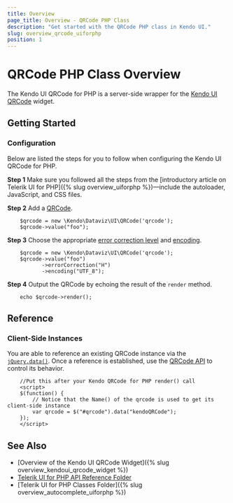 ```yaml
---
title: Overview
page_title: Overview - QRCode PHP Class
description: "Get started with the QRCode PHP class in Kendo UI."
slug: overview_qrcode_uiforphp
position: 1
---
```


# QRCode PHP Class Overview

The Kendo UI QRCode for PHP is a server-side wrapper for the [Kendo UI QRCode](/api/javascript/dataviz/ui/qrcode) widget.

## Getting Started

### Configuration

Below are listed the steps for you to follow when configuring the Kendo UI QRCode for PHP.

**Step 1** Make sure you followed all the steps from the [introductory article on Telerik UI for PHP]({% slug overview_uiforphp %})&mdash;include the autoloader, JavaScript, and CSS files.

**Step 2** Add a [QRCode](/api/php/Kendo/Dataviz/UI/QRCode).



        $qrcode = new \Kendo\Dataviz\UI\QRCode('qrcode');
        $qrcode->value("foo");

**Step 3** Choose the appropriate [error correction level](/api/javascript/dataviz/ui/qrcode/configuration/errorcorrection) and [encoding](/api/javascript/dataviz/ui/qrcode/configuration/encoding).



        $qrcode = new \Kendo\Dataviz\UI\QRCode('qrcode');
        $qrcode->value("foo")
               ->errorCorrection("H")
               ->encoding("UTF_8");

**Step 4** Output the QRCode by echoing the result of the `render` method.



        echo $qrcode->render();

## Reference

### Client-Side Instances

You are able to reference an existing QRCode instance via the [`jQuery.data()`](https://api.jquery.com/jQuery.data/). Once a reference is established, use the [QRCode API](/api/javascript/dataviz/ui/qrcode#methods) to control its behavior.



        //Put this after your Kendo QRCode for PHP render() call
        <script>
        $(function() {
            // Notice that the Name() of the qrcode is used to get its client-side instance
            var qrcode = $("#qrcode").data("kendoQRCode");
        });
        </script>

## See Also

* [Overview of the Kendo UI QRCode Widget]({% slug overview_kendoui_qrcode_widget %})
* [Telerik UI for PHP API Reference Folder](/api/php/Kendo/UI/AutoComplete)
* [Telerik UI for PHP Classes Folder]({% slug overview_autocomplete_uiforphp %})
